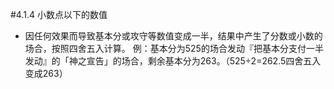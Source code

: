 #4.1.4        小数点以下的数值
* 因任何效果而导致基本分或攻守等数值变成一半，结果中产生了分数或小数的场合，按照四舍五入计算。
例：基本分为525的场合发动『把基本分支付一半发动』的「神之宣告」的场合，剩余基本分为263。（525÷2=262.5四舍五入变成263）
